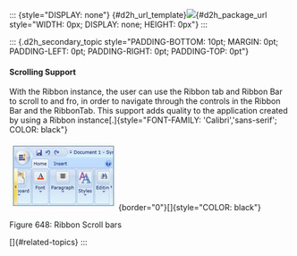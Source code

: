 ::: {style="DISPLAY: none"}
[](ms-xhelp:///?Id=d2h_url_template){#d2h_url_template}![](!package_url!){#d2h_package_url style="WIDTH: 0px; DISPLAY: none; HEIGHT: 0px"}
:::

::: {.d2h_secondary_topic style="PADDING-BOTTOM: 10pt; MARGIN: 0pt; PADDING-LEFT: 0pt; PADDING-RIGHT: 0pt; PADDING-TOP: 0pt"}
#### Scrolling Support

With the Ribbon instance, the user can use the Ribbon tab and Ribbon Bar to scroll to and fro, in order to navigate through the controls in the Ribbon Bar and the RibbonTab. This support adds quality to the application created by using a Ribbon instance[.]{style="FONT-FAMILY: 'Calibri','sans-serif'; COLOR: black"}

![](../ImagesExt/image261_561.jpg){border="0"}[]{style="COLOR: black"}

Figure 648: Ribbon Scroll bars

[]{#related-topics}
:::
